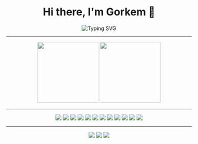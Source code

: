 <h1 align="center">Hi there, I'm Gorkem 👋</h1>
<p align="center">
  <img src="https://readme-typing-svg.herokuapp.com?font=Fira+Code&size=22&pause=1000&color=F7931A&center=true&width=500&lines=Software+Developer;Tech+Enthusiast;Lifelong+Learner" alt="Typing SVG" />
</p>

---

<p align="center">
  <img src="https://github-readme-stats.vercel.app/api?username=gorkembasaran&show_icons=true&theme=tokyonight&count_private=true" height="165"/>
  <img src="https://github-readme-stats.vercel.app/api/top-langs/?username=gorkembasaran&layout=compact&theme=tokyonight" height="165"/>
</p>

---

<p align="center">
  <img src="https://img.shields.io/badge/JavaScript-F7DF1E?style=flat&logo=javascript&logoColor=black" />
  <img src="https://img.shields.io/badge/React-61DAFB?style=flat&logo=react&logoColor=black" />
  <img src="https://img.shields.io/badge/Node.js-339933?style=flat&logo=node.js&logoColor=white" />
  <img src="https://img.shields.io/badge/Vue.js-4FC08D?style=flat&logo=vue.js&logoColor=white" />
  <img src="https://img.shields.io/badge/TypeScript-3178C6?style=flat&logo=typescript&logoColor=white" />
  <img src="https://img.shields.io/badge/Firebase-FFCA28?style=flat&logo=firebase&logoColor=black" />
  <img src="https://img.shields.io/badge/CSS3-1572B6?style=flat&logo=css3&logoColor=white" />
  <img src="https://img.shields.io/badge/Bootstrap-7952B3?style=flat&logo=bootstrap&logoColor=white" />
  <img src="https://img.shields.io/badge/React_Native-61DAFB?style=flat&logo=react&logoColor=black" />
  <img src="https://img.shields.io/badge/MongoDB-4EA94B?style=flat&logo=mongodb&logoColor=white" />
  <img src="https://img.shields.io/badge/Jira-0052CC?style=flat&logo=jira&logoColor=white" />
  <img src="https://img.shields.io/badge/SQL-4479A1?style=flat&logo=sqlite&logoColor=white" />
</p>

---

<p align="center">
  <a href="https://linkedin.com/in/gorkembasaran"><img src="https://img.shields.io/badge/LinkedIn-0A66C2?style=flat&logo=linkedin&logoColor=white" /></a>
  <a href="https://discord.gg/your_invite_link"><img src="https://img.shields.io/badge/Discord-7289DA?style=flat&logo=discord&logoColor=white" /></a>
  <a href="https://stackoverflow.com/users/your_id"><img src="https://img.shields.io/badge/StackOverflow-FE7A16?style=flat&logo=stackoverflow&logoColor=white" /></a>
</p>
